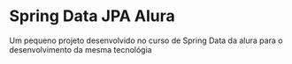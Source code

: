 # Spring Data JPA Alura
Um pequeno projeto desenvolvido no curso de Spring Data da alura para o desenvolvimento da mesma tecnológia
